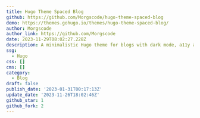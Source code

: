 ```yaml
---
title: Hugo Theme Spaced Blog
github: https://github.com/Morgscode/hugo-theme-spaced-blog
demo: https://themes.gohugo.io/themes/hugo-theme-spaced-blog/
author: Morgscode
author_link: https://github.com/Morgscode
date: 2023-11-29T08:02:27.228Z
description: A minimalistic Hugo theme for blogs with dark mode, a11y and page search.
ssg:
  - Hugo
css: []
cms: []
category:
  - Blog
draft: false
publish_date: '2023-01-31T00:17:13Z'
update_date: '2023-11-26T18:02:46Z'
github_star: 1
github_fork: 2
---
```

